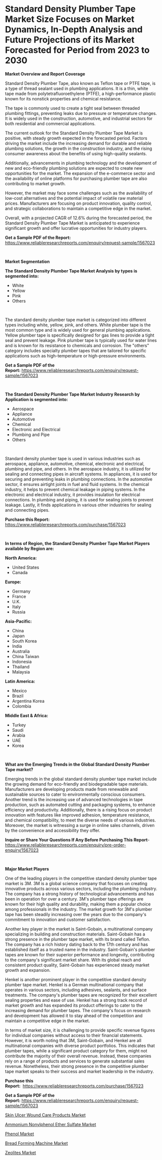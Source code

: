 <p><h1>Standard Density Plumber Tape Market Size Focuses on Market Dynamics, In-Depth Analysis and Future Projections of its Market Forecasted for Period from 2023 to 2030</h1></p><p><strong>Market Overview and Report Coverage</strong></p>
<p><p>Standard Density Plumber Tape, also known as Teflon tape or PTFE tape, is a type of thread sealant used in plumbing applications. It is a thin, white tape made from polytetrafluoroethylene (PTFE), a high-performance plastic known for its nonstick properties and chemical resistance.</p><p>The tape is commonly used to create a tight seal between threaded plumbing fittings, preventing leaks due to pressure or temperature changes. It is widely used in the construction, automotive, and industrial sectors for both residential and commercial applications.</p><p>The current outlook for the Standard Density Plumber Tape Market is positive, with steady growth expected in the forecasted period. Factors driving the market include the increasing demand for durable and reliable plumbing solutions, the growth in the construction industry, and the rising consumer awareness about the benefits of using high-quality sealants.</p><p>Additionally, advancements in plumbing technology and the development of new and eco-friendly plumbing solutions are expected to create new opportunities for the market. The expansion of the e-commerce sector and the availability of online platforms for purchasing plumber tape are also contributing to market growth.</p><p>However, the market may face some challenges such as the availability of low-cost alternatives and the potential impact of volatile raw material prices. Manufacturers are focusing on product innovation, quality control, and strategic collaborations to maintain a competitive edge in the market.</p><p>Overall, with a projected CAGR of 12.6% during the forecasted period, the Standard Density Plumber Tape Market is anticipated to experience significant growth and offer lucrative opportunities for industry players.</p></p>
<p><strong>Get a Sample PDF of the Report:</strong> <a href="https://www.reliableresearchreports.com/enquiry/request-sample/1567023">https://www.reliableresearchreports.com/enquiry/request-sample/1567023</a></p>
<p>&nbsp;</p>
<p><strong>Market Segmentation</strong></p>
<p><strong>The Standard Density Plumber Tape Market Analysis by types is segmented into:</strong></p>
<p><ul><li>White</li><li>Yellow</li><li>Pink</li><li>Others</li></ul></p>
<p>&nbsp;</p>
<p><p>The standard density plumber tape market is categorized into different types including white, yellow, pink, and others. White plumber tape is the most common type and is widely used for general plumbing applications. Yellow plumber tape is specifically designed for gas lines to provide a tight seal and prevent leakage. Pink plumber tape is typically used for water lines and is known for its resistance to chemicals and corrosion. The "others" category includes specialty plumber tapes that are tailored for specific applications such as high-temperature or high-pressure environments.</p></p>
<p><strong>Get a Sample PDF of the Report:</strong>&nbsp;<a href="https://www.reliableresearchreports.com/enquiry/request-sample/1567023">https://www.reliableresearchreports.com/enquiry/request-sample/1567023</a></p>
<p>&nbsp;</p>
<p><strong>The Standard Density Plumber Tape Market Industry Research by Application is segmented into:</strong></p>
<p><ul><li>Aerospace</li><li>Appliance</li><li>Automotive</li><li>Chemical</li><li>Electronic and Electrical</li><li>Plumbing and Pipe</li><li>Others</li></ul></p>
<p>&nbsp;</p>
<p><p>Standard density plumber tape is used in various industries such as aerospace, appliance, automotive, chemical, electronic and electrical, plumbing and pipe, and others. In the aerospace industry, it is utilized for sealing and connecting pipes in aircraft systems. In appliances, it is used for securing and preventing leaks in plumbing connections. In the automotive sector, it ensures airtight joints in fuel and fluid systems. In the chemical industry, it helps to prevent chemical leakage in piping systems. In the electronic and electrical industry, it provides insulation for electrical connections. In plumbing and piping, it is used for sealing joints to prevent leakage. Lastly, it finds applications in various other industries for sealing and connecting pipes.</p></p>
<p><strong>Purchase this Report:</strong>&nbsp; <a href="https://www.reliableresearchreports.com/purchase/1567023">https://www.reliableresearchreports.com/purchase/1567023</a></p>
<p>&nbsp;</p>
<p><strong>In terms of Region, the Standard Density Plumber Tape Market Players available by Region are:</strong></p>
<p>
    <p> <strong> North America: </strong>
        <ul>
            <li>United States</li>
            <li>Canada</li>
        </ul>
        </p> 
    <p> <strong> Europe: </strong>
        <ul>
            <li>Germany</li>
            <li>France</li>
            <li>U.K.</li>
            <li>Italy</li>
            <li>Russia</li>
        </ul>
        </p> 
    <p> <strong> Asia-Pacific: </strong>
        <ul>
            <li>China</li>
            <li>Japan</li>
            <li>South Korea</li>
            <li>India</li>
            <li>Australia</li>
            <li>China Taiwan</li>
            <li>Indonesia</li>
            <li>Thailand</li>
            <li>Malaysia</li>
        </ul>
        </p> 
    <p> <strong> Latin America: </strong>
        <ul>
            <li>Mexico</li>
            <li>Brazil</li>
            <li>Argentina Korea</li>
            <li>Colombia</li>
        </ul>
        </p> 
    <p> <strong> Middle East & Africa: </strong>
        <ul>
            <li>Turkey</li>
            <li>Saudi</li>
            <li>Arabia</li>
            <li>UAE</li>
            <li>Korea</li>
        </ul>
    </p>
    </p>
<p>&nbsp;</p>
<p><strong>What are the Emerging Trends in the Global Standard Density Plumber Tape market?</strong></p>
<p><p>Emerging trends in the global standard density plumber tape market include the growing demand for eco-friendly and biodegradable tape materials. Manufacturers are developing products made from renewable and sustainable sources to cater to environmentally conscious consumers. Another trend is the increasing use of advanced technologies in tape production, such as automated cutting and packaging systems, to enhance efficiency and productivity. Additionally, there is a rising focus on product innovation with features like improved adhesion, temperature resistance, and chemical compatibility, to meet the diverse needs of various industries. Moreover, the market is witnessing a surge in online sales channels, driven by the convenience and accessibility they offer.</p></p>
<p><strong>Inquire or Share Your Questions If Any Before Purchasing This Report</strong>- <a href="https://www.reliableresearchreports.com/enquiry/pre-order-enquiry/1567023">https://www.reliableresearchreports.com/enquiry/pre-order-enquiry/1567023</a></p>
<p>&nbsp;</p>
<p><strong>Major Market Players</strong></p>
<p><p>One of the leading players in the competitive standard density plumber tape market is 3M. 3M is a global science company that focuses on creating innovative products across various sectors, including the plumbing industry. The company has a strong history of technological advancements and has been in operation for over a century. 3M's plumber tape offerings are known for their high quality and durability, making them a popular choice among professionals in the industry. The market growth for 3M's plumber tape has been steadily increasing over the years due to the company's commitment to innovation and customer satisfaction.</p><p>Another key player in the market is Saint-Gobain, a multinational company specializing in building and construction materials. Saint-Gobain has a strong presence in the plumber tape market, with its brand called Teflon. The company has a rich history dating back to the 17th century and has established itself as a trusted name in the industry. Saint-Gobain's plumber tapes are known for their superior performance and longevity, contributing to the company's significant market share. With its global reach and consistent product quality, Saint-Gobain has experienced steady market growth and expansion.</p><p>Henkel is another prominent player in the competitive standard density plumber tape market. Henkel is a German multinational company that operates in various sectors, including adhesives, sealants, and surface treatments. The company's plumber tapes are recognized for their excellent sealing properties and ease of use. Henkel has a strong track record of market growth and has expanded its product offerings to cater to the increasing demand for plumber tapes. The company's focus on research and development has allowed it to stay ahead of the competition and maintain a competitive edge in the market.</p><p>In terms of market size, it is challenging to provide specific revenue figures for individual companies without access to their financial statements. However, it is worth noting that 3M, Saint-Gobain, and Henkel are all multinational companies with diverse product portfolios. This indicates that plumber tapes, while a significant product category for them, might not contribute the majority of their overall revenue. Instead, these companies rely on a range of products and services to generate substantial sales revenue. Nonetheless, their strong presence in the competitive plumber tape market speaks to their success and market leadership in the industry.</p></p>
<p><strong>Purchase this Report:</strong>&nbsp;&nbsp;<a href="https://www.reliableresearchreports.com/purchase/1567023">https://www.reliableresearchreports.com/purchase/1567023</a></p>
<p></p>
<p><strong>Get a Sample PDF of the Report:</strong>&nbsp;<a href="https://www.reliableresearchreports.com/enquiry/request-sample/1567023">https://www.reliableresearchreports.com/enquiry/request-sample/1567023</a></p>
<p><p><a href="https://github.com/WillieWoodard/Market-Research-Report-List-1/blob/main/skin-ulcer-wound-care-products-market.md">Skin Ulcer Wound Care Products Market</a></p><p><a href="https://issuu.com/reportprime-2/docs/ammonium-nonylphenol-ether-sulfate-market-size-203?fr=xKAE9_zU1NQ">Ammonium Nonylphenol Ether Sulfate Market</a></p><p><a href="https://medium.com/@alethaebert2013/phenol-market-size-growth-forecast-2023-2030-2cab9472e027">Phenol Market</a></p><p><a href="https://www.linkedin.com/pulse/bread-forming-machine-market-challenges-opportunities-9cpze/">Bread Forming Machine Market</a></p><p><a href="https://medium.com/@cruzdamore75/zeolites-market-size-growth-forecast-2023-2030-373ca6706d0b">Zeolites Market</a></p></p>